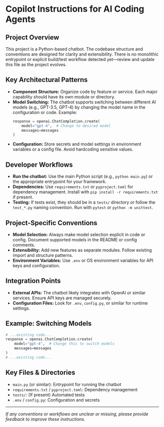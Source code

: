 # Copilot Instructions for AI Coding Agents

## Project Overview
This project is a Python-based chatbot. The codebase structure and conventions are designed for clarity and extensibility. There is no monolithic entrypoint or explicit build/test workflow detected yet—review and update this file as the project evolves.

## Key Architectural Patterns
- **Component Structure:** Organize code by feature or service. Each major capability should have its own module or directory.
- **Model Switching:** The chatbot supports switching between different AI models (e.g., GPT-3.5, GPT-4) by changing the model name in the configuration or code. Example:
  ```python
  response = openai.ChatCompletion.create(
      model="gpt-4",  # Change to desired model
      messages=messages
  )
  ```
- **Configuration:** Store secrets and model settings in environment variables or a config file. Avoid hardcoding sensitive values.

## Developer Workflows
- **Run the chatbot:** Use the main Python script (e.g., `python main.py`) or the appropriate entrypoint for your framework.
- **Dependencies:** Use `requirements.txt` or `pyproject.toml` for dependency management. Install with `pip install -r requirements.txt` if present.
- **Testing:** If tests exist, they should be in a `tests/` directory or follow the `test_*.py` naming convention. Run with `pytest` or `python -m unittest`.

## Project-Specific Conventions
- **Model Selection:** Always make model selection explicit in code or config. Document supported models in the README or config comments.
- **Extensibility:** Add new features as separate modules. Follow existing import and structure patterns.
- **Environment Variables:** Use `.env` or OS environment variables for API keys and configuration.

## Integration Points
- **External APIs:** The chatbot likely integrates with OpenAI or similar services. Ensure API keys are managed securely.
- **Configuration Files:** Look for `.env`, `config.py`, or similar for runtime settings.

## Example: Switching Models
```python
# ...existing code...
response = openai.ChatCompletion.create(
    model="gpt-4",  # Change this to switch models
    messages=messages
)
# ...existing code...
```

## Key Files & Directories
- `main.py` (or similar): Entrypoint for running the chatbot
- `requirements.txt` / `pyproject.toml`: Dependency management
- `tests/`: (If present) Automated tests
- `.env` / `config.py`: Configuration and secrets

---

_If any conventions or workflows are unclear or missing, please provide feedback to improve these instructions._
